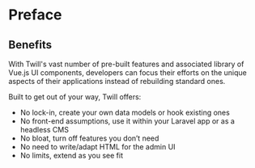 # Preface

## Benefits

With Twill's vast number of pre-built features and associated library of Vue.js UI components, developers can focus
their efforts on the unique aspects of their applications instead of rebuilding standard ones.

Built to get out of your way, Twill offers:

- No lock-in, create your own data models or hook existing ones
- No front-end assumptions, use it within your Laravel app or as a headless CMS
- No bloat, turn off features you don’t need
- No need to write/adapt HTML for the admin UI
- No limits, extend as you see fit
